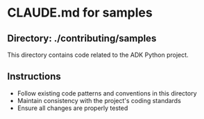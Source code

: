 # CLAUDE.md for samples

## Directory: ./contributing/samples

This directory contains code related to the ADK Python project.

## Instructions
- Follow existing code patterns and conventions in this directory
- Maintain consistency with the project's coding standards
- Ensure all changes are properly tested
